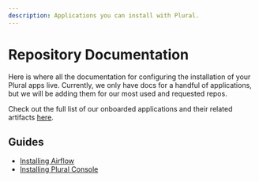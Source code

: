 ```yaml
---
description: Applications you can install with Plural.
---
```


# Repository Documentation

Here is where all the documentation for configuring the installation of your Plural apps live. Currently, we only have
docs for a handful of applications, but we will be adding them for our most used and requested repos.

Check out the full list of our onboarded applications and their related artifacts [here](https://github.com/pluralsh/plural-artifacts). 

## Guides

- [Installing Airflow](airflow.md)
- [Installing Plural Console](console.md)
